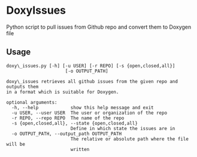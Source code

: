# DoxyIssues
Python script to pull issues from Github repo and convert them to Doxygen file

## Usage
    doxy\_issues.py [-h] [-u USER] [-r REPO] [-s {open,closed,all}]
                          [-o OUTPUT_PATH]
 
    doxy\_issues retrieves all github issues from the given repo and outputs them
    in a format which is suitable for Doxygen.
 
    optional arguments:
      -h, --help            show this help message and exit
      -u USER, --user USER  The user or organization of the repo
      -r REPO, --repo REPO  The name of the repo
      -s {open,closed,all}, --state {open,closed,all}
                            Define in which state the issues are in
      -o OUTPUT_PATH, --output_path OUTPUT_PATH
                            The relative or absolute path where the file will be
                            written
